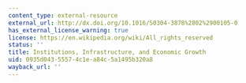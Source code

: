 ```yaml
---
content_type: external-resource
external_url: http://dx.doi.org/10.1016/S0304-3878%2802%2900105-0
has_external_license_warning: true
license: https://en.wikipedia.org/wiki/All_rights_reserved
status: ''
title: Institutions, Infrastructure, and Economic Growth
uid: 0935d043-5557-4c1e-a84c-5a1495b320a8
wayback_url: ''
---
```

